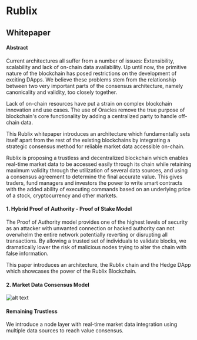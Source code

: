 # __Rublix__
## Whitepaper

#### Abstract

Current architectures all suffer from a number of issues: Extensibility, scalability and lack of on-chain data availability. Up until now, the primitive nature of the blockchain has posed restrictions on the development of exciting DApps. We believe these problems stem from the relationship between two very important parts of the consensus architecture, namely canonicality and validity, too closely together.

Lack of on-chain resources have put a strain on complex blockchain innovation and use cases. The use of Oracles remove the true purpose of blockchain's core functionality by adding a centralized party to handle off-chain data.

This Rublix whitepaper introduces an architecture which fundamentally sets itself apart from the rest of the existing blockchains by integrating a strategic consensus method for reliable market data accessible on-chain.

Rublix is proposing a trustless and decentralized blockchain which enables real-time market data to be accessed easily through its chain while retaining maximum validity through the utilization of several data sources, and using a consensus agreement to determine the final accurate value. This gives traders, fund managers and investors the power to write smart contracts with the added ability of executing commands based on an underlying price of a stock, cryptocurrency and other markets.

#### 1. Hybrid Proof of Authority - Proof of Stake Model

The Proof of Authority model provides one of the highest levels of security as an attacker with unwanted connection or hacked authority can not overwhelm the entire network potentially reverting or disrupting all transactions. By allowing a trusted set of individuals to validate blocks, we dramatically lower the risk of malicious nodes trying to alter the chain with false information.

This paper introduces an architecture, the Rublix chain and the Hedge DApp which showcases the power of the Rublix Blockchain.

#### 2. Market Data Consensus Model

![alt text](https://i.imgur.com/TrLFMkn.png "Market Data Model")

#### Remaining Trustless

We introduce a node layer with real-time market data integration using multiple data sources to reach value consensus.
